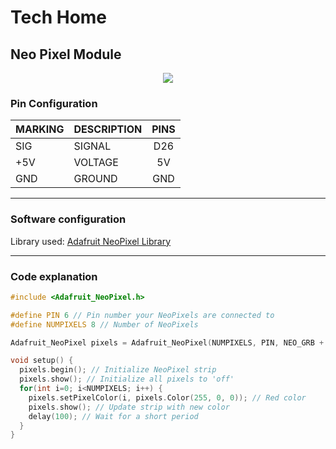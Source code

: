 # Tech Home
## Neo Pixel Module

<p align="center">
<image src="NeoPixel.png">
</p>

### Pin Configuration

| MARKING | DESCRIPTION | PINS 
| -       | :-          | :-: |
| SIG     | SIGNAL        | D26
| +5V     | VOLTAGE     | 5V 
| GND     | GROUND      | GND 

---
### Software configuration
Library used: 
[Adafruit NeoPixel Library](https://github.com/adafruit/Adafruit_NeoPixel)

---
### Code explanation 
```C++
#include <Adafruit_NeoPixel.h>

#define PIN 6 // Pin number your NeoPixels are connected to
#define NUMPIXELS 8 // Number of NeoPixels

Adafruit_NeoPixel pixels = Adafruit_NeoPixel(NUMPIXELS, PIN, NEO_GRB + NEO_KHZ800); 

void setup() { 
  pixels.begin(); // Initialize NeoPixel strip 
  pixels.show(); // Initialize all pixels to 'off' 
  for(int i=0; i<NUMPIXELS; i++) { 
    pixels.setPixelColor(i, pixels.Color(255, 0, 0)); // Red color     
    pixels.show(); // Update strip with new color
    delay(100); // Wait for a short period
  }
}
```
